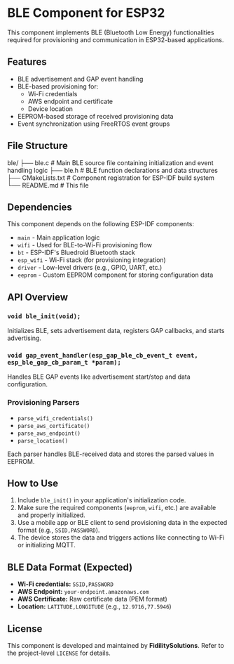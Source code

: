 # BLE Component for ESP32

This component implements BLE (Bluetooth Low Energy) functionalities required for provisioning and communication in ESP32-based applications.

## Features

- BLE advertisement and GAP event handling
- BLE-based provisioning for:
  - Wi-Fi credentials
  - AWS endpoint and certificate
  - Device location
- EEPROM-based storage of received provisioning data
- Event synchronization using FreeRTOS event groups

## File Structure

ble/ 
├── ble.c 		# Main BLE source file containing initialization and event handling logic 
├── ble.h 		# BLE function declarations and data structures 
├── CMakeLists.txt	# Component registration for ESP-IDF build system 
└── README.md 		# This file


## Dependencies

This component depends on the following ESP-IDF components:

- `main` - Main application logic
- `wifi` - Used for BLE-to-Wi-Fi provisioning flow
- `bt` - ESP-IDF's Bluedroid Bluetooth stack
- `esp_wifi` - Wi-Fi stack (for provisioning integration)
- `driver` - Low-level drivers (e.g., GPIO, UART, etc.)
- `eeprom` - Custom EEPROM component for storing configuration data

## API Overview

### `void ble_init(void);`

Initializes BLE, sets advertisement data, registers GAP callbacks, and starts advertising.

### `void gap_event_handler(esp_gap_ble_cb_event_t event, esp_ble_gap_cb_param_t *param);`

Handles BLE GAP events like advertisement start/stop and data configuration.

### Provisioning Parsers

- `parse_wifi_credentials()`
- `parse_aws_certificate()`
- `parse_aws_endpoint()`
- `parse_location()`

Each parser handles BLE-received data and stores the parsed values in EEPROM.

## How to Use

1. Include `ble_init()` in your application's initialization code.
2. Make sure the required components (`eeprom`, `wifi`, etc.) are available and properly initialized.
3. Use a mobile app or BLE client to send provisioning data in the expected format (e.g., `SSID,PASSWORD`).
4. The device stores the data and triggers actions like connecting to Wi-Fi or initializing MQTT.

## BLE Data Format (Expected)

- **Wi-Fi credentials:** `SSID,PASSWORD`
- **AWS Endpoint:** `your-endpoint.amazonaws.com`
- **AWS Certificate:** Raw certificate data (PEM format)
- **Location:** `LATITUDE,LONGITUDE` (e.g., `12.9716,77.5946`)

## License

This component is developed and maintained by **FidilitySolutions**. Refer to the project-level `LICENSE` for details.


